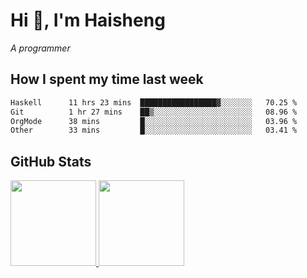 
# Hi 👋, I'm Haisheng

*A programmer*

<!---
## What I'm reading

[Reading list](https://freizl.github.io/info/books.html)
-->

## How I spent my time last week

<!--START_SECTION:waka-->

```txt
Haskell      11 hrs 23 mins  █████████████████▓░░░░░░░   70.25 %
Git          1 hr 27 mins    ██▒░░░░░░░░░░░░░░░░░░░░░░   08.96 %
OrgMode      38 mins         █░░░░░░░░░░░░░░░░░░░░░░░░   03.96 %
Other        33 mins         █░░░░░░░░░░░░░░░░░░░░░░░░   03.41 %
```

<!--END_SECTION:waka-->

## GitHub Stats

<a href="https://github.com/hw202207">
  <img height="137px" src="https://github-readme-stats.vercel.app/api?username=freizl&hide_title=false&hide_border=true&show_icons=true&include_all_commits=true&count_private=true&line_height=21&theme=" />
  <img height="137px" src="https://github-readme-stats.vercel.app/api/top-langs/?username=freizl&hide_title=true&hide_border=true&layout=compact&langs_count=6&theme=" />
</a>
